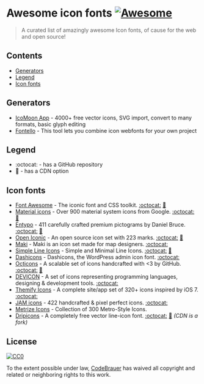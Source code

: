 # Awesome icon fonts [![Awesome](https://cdn.rawgit.com/sindresorhus/awesome/d7305f38d29fed78fa85652e3a63e154dd8e8829/media/badge.svg)](https://github.com/sindresorhus/awesome)
> A curated list of amazingly awesome Icon fonts, of cause for the web and open source!

## Contents

- [Generators](#generators)
- [Legend](#legend)
- [Icon fonts](#icon-fonts)


## Generators

- [IcoMoon App](https://icomoon.io/app) - 4000+ free vector icons, SVG import, convert to many formats, basic glyph editing
- [Fontello](http://fontello.com/) - This tool lets you combine icon webfonts for your own project

## Legend

- :octocat: - has a GitHub repository
- :rocket: - has a CDN option

## Icon fonts

- [Font Awesome](http://fontawesome.io/) - The iconic font and CSS toolkit. [:octocat:](https://github.com/FortAwesome/Font-Awesome) [:rocket:](https://cdnjs.com/libraries/font-awesome)
- [Material icons](https://material.io/icons/) - Over 900 material system icons from Google. [:octocat:](https://github.com/google/material-design-icons) [:rocket:](http://google.github.io/material-design-icons/#icon-font-for-the-web)
- [Entypo](http://www.entypo.com/) - 411 carefully crafted premium pictograms by Daniel Bruce. [:octocat:](https://github.com/danielbruce/entypo) [:rocket:](https://cdnjs.com/libraries/entypo)
- [Open Iconic](https://useiconic.com/open) - An open source icon set with 223 marks. [:octocat:](https://github.com/iconic/open-iconic) [:rocket:](https://cdnjs.com/libraries/open-iconic)
- [Maki](https://www.mapbox.com/maki-icons/) - Maki is an icon set made for map designers. [:octocat:](https://github.com/mapbox/maki)
- [Simple Line Icons](http://simplelineicons.com/) - Simple and Minimal Line Icons. [:octocat:](https://github.com/thesabbir/simple-line-icons/) [:rocket:](https://cdnjs.com/libraries/simple-line-icons)
- [Dashicons](https://developer.wordpress.org/resource/dashicons/) - Dashicons, the WordPress admin icon font. [:octocat:](https://github.com/WordPress/dashicons)
- [Octicons](https://octicons.github.com/) - A scalable set of icons handcrafted with <3 by GitHub. [:octocat:](https://github.com/primer/octicons) [:rocket:](https://cdnjs.com/libraries/octicons)
- [DEVICON](http://konpa.github.io/devicon/) - A set of icons representing programming languages, designing & development tools. [:octocat:](https://github.com/konpa/devicon/)
- [Themify Icons](http://themify.me/themify-icons) - A complete site/app set of 320+ icons inspired by iOS 7. [:octocat:](https://github.com/lykmapipo/themify-icons)
- [JAM icons](http://jam-icons.com/) - 422 handcrafted & pixel perfect icons. [:octocat:](https://github.com/michaelampr/jam)
- [Metrize Icons](http://www.alessioatzeni.com/metrize-icons/) - Collection of 300 Metro-Style Icons.
- [Dripicons](http://demo.amitjakhu.com/dripicons/) - A completely free vector line-icon font. [:octocat:](https://github.com/amitjakhu/dripicons) [:rocket:](https://www.jsdelivr.com/package/npm/dripicons) _(CDN is a fork)_


## License

[![CC0](http://mirrors.creativecommons.org/presskit/buttons/88x31/svg/cc-zero.svg)](https://creativecommons.org/publicdomain/zero/1.0/)

To the extent possible under law, [CodeBrauer](https://github.com/CodeBrauer) has waived all copyright and related or neighboring rights to this work.
